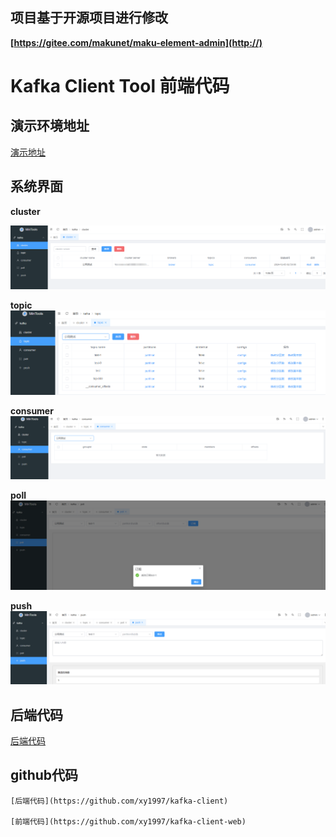## 项目基于开源项目进行修改
 **[https://gitee.com/makunet/maku-element-admin](http://)** 


# Kafka Client Tool 前端代码

## 演示环境地址
   [演示地址](http://49.232.252.229/)

## 系统界面
 **cluster** 
 
![输入图片说明](cluster.jpg)

 **topic** 
![输入图片说明](topic.jpg)

 **consumer** 
![输入图片说明](consumer.jpg)

 **poll** 
![输入图片说明](poll.jpg)

 **push** 
![输入图片说明](push.jpg)

## 后端代码
   [后端代码](https://gitee.com/xingyusix/kafka-client)

## github代码
    [后端代码](https://github.com/xy1997/kafka-client)

    [前端代码](https://github.com/xy1997/kafka-client-web)

